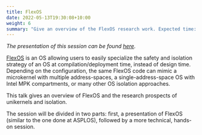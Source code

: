 ```yaml
---
title: FlexOS
date: 2022-05-13T19:30:08+10:00
weight: 6
summary: "Give an overview of the FlexOS research work. Expected time: 90min."
---
```


_The presentation of this session can be found [here](/community/hackathons/2022-05-lyon/flexos/slides.pdf)._

[FlexOS](https://github.com/project-flexos/) is an OS allowing users to easily specialize the safety and isolation strategy of an OS at compilation/deployment time, instead of design time. Depending on the configuration, the same FlexOS code can mimic a microkernel with multiple address-spaces, a single-address-space OS with Intel MPK compartments, or many other OS isolation approaches.

This talk gives an overview of FlexOS and the research prospects of unikernels and isolation.

The session will be divided in two parts: first, a presentation of FlexOS (similar to the one done at ASPLOS), followed by a more technical, hands-on session.
